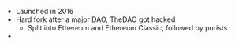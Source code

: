 - Launched in 2016
- Hard fork after a major DAO, TheDAO got hacked
	- Split into Ethereum and Ethereum Classic, followed by purists
- 